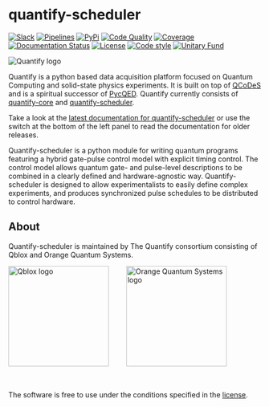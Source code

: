 # quantify-scheduler

[![Slack](https://img.shields.io/badge/slack-chat-green.svg)](https://quantify-hq.slack.com/join/shared_invite/zt-1nd78r4e9-rbWdna53cW4DO_YbtMhVuA)
[![Pipelines](https://gitlab.com/quantify-os/quantify-scheduler/badges/main/pipeline.svg)](https://gitlab.com/quantify-os/quantify-scheduler/-/pipelines/)
[![PyPi](https://img.shields.io/pypi/v/quantify-scheduler.svg)](https://pypi.org/project/quantify-scheduler)
[![Code Quality](https://app.codacy.com/project/badge/Grade/0c9cf5b6eb5f47ffbd2bb484d555c7e3)](https://www.codacy.com/gl/quantify-os/quantify-scheduler/dashboard?utm_source=gitlab.com&amp;utm_medium=referral&amp;utm_content=quantify-os/quantify-scheduler&amp;utm_campaign=Badge_Grade)
[![Coverage](https://app.codacy.com/project/badge/Coverage/0c9cf5b6eb5f47ffbd2bb484d555c7e3)](https://www.codacy.com/gl/quantify-os/quantify-scheduler/dashboard?utm_source=gitlab.com&amp;utm_medium=referral&amp;utm_content=quantify-os/quantify-scheduler&amp;utm_campaign=Badge_Coverage)
[![Documentation Status](https://readthedocs.com/projects/quantify-quantify-scheduler/badge/?version=latest&token=ed6fdbf228e1369eacbeafdbad464f6de927e5dfb3a8e482ad0adcbea76fe74c)](https://quantify-quantify-scheduler.readthedocs-hosted.com)
[![License](https://img.shields.io/badge/License-BSD%203--Clause-blue.svg)](https://gitlab.com/quantify-os/quantify-scheduler/-/raw/main/LICENSE)
[![Code style](https://img.shields.io/badge/code%20style-black-000000.svg)](https://github.com/psf/black)
[![Unitary Fund](https://img.shields.io/badge/Supported%20By-UNITARY%20FUND-brightgreen.svg?style=flat)](https://unitary.fund)

![Quantify logo](https://orangeqs.com/logos/QUANTIFY_LANDSCAPE.svg)

Quantify is a python based data acquisition platform focused on Quantum Computing and solid-state physics experiments.
It is built on top of [QCoDeS](https://qcodes.github.io/Qcodes/) and is a spiritual successor of [PycQED](https://github.com/DiCarloLab-Delft/PycQED_py3).
Quantify currently consists of [quantify-core](https://pypi.org/project/quantify-core/) and [quantify-scheduler](https://pypi.org/project/quantify-scheduler/).

Take a look at the [latest documentation for quantify-scheduler](https://quantify-quantify-scheduler.readthedocs-hosted.com/) or use the switch at the bottom of the left panel to read the documentation for older releases.

Quantify-scheduler is a python module for writing quantum programs featuring a hybrid gate-pulse control model with explicit timing control.
The control model allows quantum gate- and pulse-level descriptions to be combined in a clearly defined and hardware-agnostic way.
Quantify-scheduler is designed to allow experimentalists to easily define complex experiments, and produces synchronized pulse schedules to be distributed to control hardware.


## About

Quantify-scheduler is maintained by The Quantify consortium consisting of Qblox and Orange Quantum Systems.


[<img src="https://cdn.sanity.io/images/ostxzp7d/production/f9ab429fc72aea1b31c4b2c7fab5e378b67d75c3-132x31.svg" alt="Qblox logo" width=200px/>](https://www.qblox.com)
&nbsp;
&nbsp;
&nbsp;
&nbsp;
[<img src="https://orangeqs.com/OQS_logo_with_text.svg" alt="Orange Quantum Systems logo" width=200px/>](https://orangeqs.com)

&nbsp;

The software is free to use under the conditions specified in the [license](https://gitlab.com/quantify-os/quantify-scheduler/-/raw/main/LICENSE).
